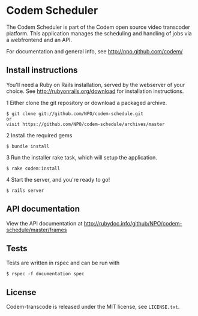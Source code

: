 Codem Scheduler
===============

The Codem Scheduler is part of the Codem open source video transcoder platform. This application manages the scheduling and handling of jobs via a webfrontend and an API.

For documentation and general info, see <http://npo.github.com/codem/>

Install instructions
--------------------
You'll need a Ruby on Rails installation, served by the webserver of your choice.
See <http://rubyonrails.org/download> for installation instructions.

1 Either clone the git repository or download a packaged archive.

    $ git clone git://github.com/NPO/codem-schedule.git
    or
    visit https://github.com/NPO/codem-schedule/archives/master
  
2 Install the required gems
  
    $ bundle install
    
3 Run the installer rake task, which will setup the application.

    $ rake codem:install
    
4 Start the server, and you're ready to go!

    $ rails server

API documentation
-----------------
View the API documentation at <http://rubydoc.info/github/NPO/codem-schedule/master/frames>

Tests
-----
Tests are written in rspec and can be run with

    $ rspec -f documentation spec

## License

Codem-transcode is released under the MIT license, see `LICENSE.txt`.